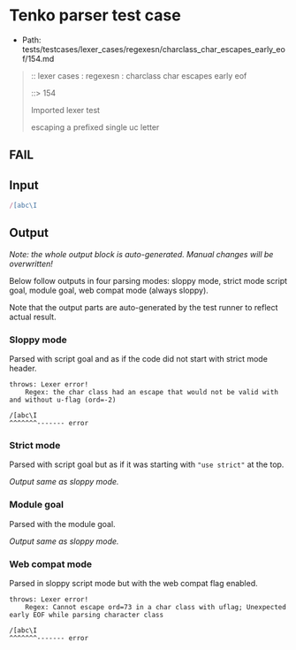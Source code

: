 # Tenko parser test case

- Path: tests/testcases/lexer_cases/regexesn/charclass_char_escapes_early_eof/154.md

> :: lexer cases : regexesn : charclass char escapes early eof
>
> ::> 154
>
> Imported lexer test
>
> escaping a prefixed single uc letter

## FAIL

## Input

`````js
/[abc\I
`````

## Output

_Note: the whole output block is auto-generated. Manual changes will be overwritten!_

Below follow outputs in four parsing modes: sloppy mode, strict mode script goal, module goal, web compat mode (always sloppy).

Note that the output parts are auto-generated by the test runner to reflect actual result.

### Sloppy mode

Parsed with script goal and as if the code did not start with strict mode header.

`````
throws: Lexer error!
    Regex: the char class had an escape that would not be valid with and without u-flag (ord=-2)

/[abc\I
^^^^^^^------- error
`````

### Strict mode

Parsed with script goal but as if it was starting with `"use strict"` at the top.

_Output same as sloppy mode._

### Module goal

Parsed with the module goal.

_Output same as sloppy mode._

### Web compat mode

Parsed in sloppy script mode but with the web compat flag enabled.

`````
throws: Lexer error!
    Regex: Cannot escape ord=73 in a char class with uflag; Unexpected early EOF while parsing character class

/[abc\I
^^^^^^^------- error
`````

